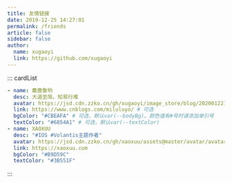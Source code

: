 ```yaml
---
title: 友情链接
date: 2019-12-25 14:27:01
permalink: /friends
article: false
sidebar: false
author:
  name: xugaoyi
  link: https://github.com/xugaoyi
---
```


<!--
普通卡片列表容器，可用于友情链接、项目推荐、古诗词展示等。
cardList 后面可跟随一个数字表示每行最多显示多少个，选值范围1~4，默认3。在小屏时会根据屏幕宽度减少每行显示数量。
-->

::: cardList

```yaml
- name: 麋鹿鲁哟
  desc: 大道至简，知易行难
  avatar: https://jsd.cdn.zzko.cn/gh/xugaoyi/image_store/blog/20200122153807.jpg # 可选
  link: https://www.cnblogs.com/miluluyo/ # 可选
  bgColor: "#CBEAFA" # 可选，默认var(--bodyBg)。颜色值有#号时请添加单引号
  textColor: "#6854A1" # 可选，默认var(--textColor)
- name: XAOXUU
  desc: "#IOS #Volantis主题作者"
  avatar: https://jsd.cdn.zzko.cn/gh/xaoxuu/assets@master/avatar/avatar.png
  link: https://xaoxuu.com
  bgColor: "#B9D59C"
  textColor: "#3B551F"
```

:::